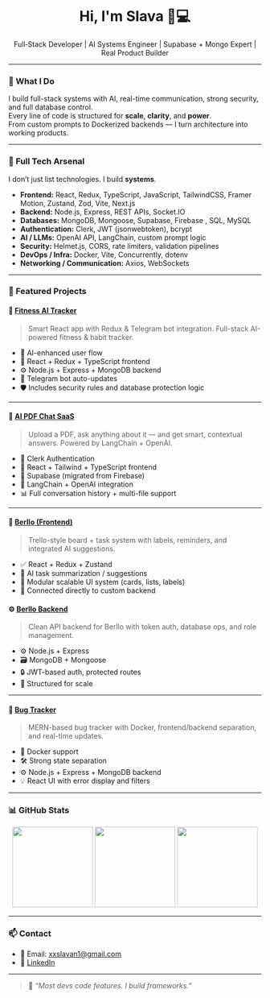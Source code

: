 <h1 align="center">Hi, I'm Slava 🧠💻</h1>
<p align="center">
  Full‑Stack Developer | AI Systems Engineer | Supabase + Mongo Expert | Real Product Builder
</p>

---

### 🚀 What I Do

I build full-stack systems with AI, real-time communication, strong security, and full database control.  
Every line of code is structured for **scale**, **clarity**, and **power**.  
From custom prompts to Dockerized backends — I turn architecture into working products.

---

### 🔧 Full Tech Arsenal

I don’t just list technologies. I build **systems**.

- **Frontend:** React, Redux, TypeScript, JavaScript, TailwindCSS, Framer Motion, Zustand, Zod, Vite, Next.js  
- **Backend:** Node.js, Express, REST APIs, Socket.IO  
- **Databases:** MongoDB, Mongoose, Supabase, Firebase , SQL, MySQL  
- **Authentication:** Clerk, JWT (jsonwebtoken), bcrypt  
- **AI / LLMs:** OpenAI API, LangChain, custom prompt logic  
- **Security:** Helmet.js, CORS, rate limiters, validation pipelines  
- **DevOps / Infra:** Docker, Vite, Concurrently, dotenv  
- **Networking / Communication:** Axios, WebSockets  

---

### 📌 Featured Projects

#### 🧠 [Fitness AI Tracker](https://github.com/senpaiharde/fitness-ai-tracker)
> Smart React app with Redux & Telegram bot integration. Full-stack AI-powered fitness & habit tracker.

- 🧠 AI-enhanced user flow
- 🔁 React + Redux + TypeScript frontend
- ⚙️ Node.js + Express + MongoDB backend
- 📩 Telegram bot auto-updates
- 🛡️ Includes security rules and database protection logic

---

#### 📄 [AI PDF Chat SaaS](https://github.com/senpaiharde/Full-Stack-Project-Ai-Docs)
> Upload a PDF, ask anything about it — and get smart, contextual answers. Powered by LangChain + OpenAI.

- 🔐 Clerk Authentication
- 🔁 React + Tailwind + TypeScript frontend
- 💾 Supabase (migrated from Firebase)
- 🧠 LangChain + OpenAI integration
- 📊 Full conversation history + multi-file support

---

#### 🧩 [Berllo (Frontend)](https://github.com/senpaiharde/berllo)
> Trello-style board + task system with labels, reminders, and integrated AI suggestions.

- ✅ React + Redux + Zustand
- 💬 AI task summarization / suggestions
- 🧱 Modular scalable UI system (cards, lists, labels)
- 🔄 Connected directly to custom backend

#### ⚙️ [Berllo Backend](https://github.com/senpaiharde/berllo-backend)
> Clean API backend for Berllo with token auth, database ops, and role management.

- ⚙️ Node.js + Express
- 🗃️ MongoDB + Mongoose
- 🔒 JWT-based auth, protected routes
- 🧰 Structured for scale

---

#### 🐞 [Bug Tracker](https://github.com/senpaiharde/bug-project-front-backend)
> MERN-based bug tracker with Docker, frontend/backend separation, and real-time updates.

- 🐳 Docker support
- 🛠️ Strong state separation
- ⚙️ Node.js + Express + MongoDB backend
- 💡 React UI with error display and filters

---

### 📊 GitHub Stats

<p align="center">
  <img src="https://github-readme-stats.vercel.app/api?username=senpaiharde&show_icons=true&theme=radical" height="160"/>
  <img src="https://github-readme-streak-stats.herokuapp.com/?user=senpaiharde&theme=radical" height="160"/>
  <img src="https://github-readme-stats.vercel.app/api/top-langs/?username=senpaiharde&layout=compact&theme=radical" height="160"/>
</p>

---

### 📫 Contact

- 📩 Email: xxslavan1@gmail.com  
- 💼 [LinkedIn](https://www.linkedin.com/in/slava-vasin-99895535a/)

---

> 🧠 *“Most devs code features. I build frameworks.”*
